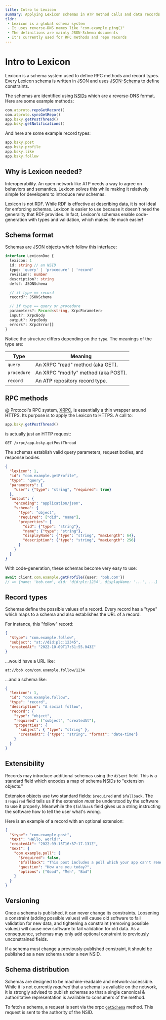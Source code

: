 ```yaml
---
title: Intro to Lexicon
summary: Applying Lexicon schemas in ATP method calls and data records.
tldr:
 - Lexicon is a global schema system
 - It uses reverse-DNS names like "com.example.ping()"
 - The definitions are mainly JSON-Schema documents
 - It's currently used for RPC methods and repo records
---
```


# Intro to Lexicon

Lexicon is a schema system used to define RPC methods and record types. Every Lexicon schema is written in JSON and uses [JSON-Schema](https://json-schema.org/) to define constraints.

The schemas are identified using [NSIDs](/specs/nsid) which are a reverse-DNS format. Here are some example methods:

```typescript
com.atproto.repoGetRecord()
com.atproto.syncGetRepo()
app.bsky.getPostThread()
app.bsky.getNotifications()
```

And here are some example record types:

```typescript
app.bsky.post
app.bsky.profile
app.bsky.like
app.bsky.follow
```

## Why is Lexicon needed?

Interoperability. An open network like ATP needs a way to agree on behaviors and semantics. Lexicon solves this while making it relatively simple for developers to introduce new schemas.

Lexicon is not RDF. While RDF is effective at describing data, it is not ideal for enforcing schemas. Lexicon is easier to use because it doesn't need the generality that RDF provides. In fact, Lexicon's schemas enable code-generation with types and validation, which makes life much easier!

## Schema format

Schemas are JSON objects which follow this interface:

```typescript
interface LexiconDoc {
  lexicon: 1
  id: string // an NSID
  type: 'query' | 'procedure' | 'record'
  revision?: number
  description?: string
  defs?: JSONSchema

  // if type == record
  record?: JSONSchema

  // if type == query or procedure
  parameters?: Record<string, XrpcParameter>
  input?: XrpcBody
  output?: XrpcBody
  errors?: XrpcError[]
}
```

Notice the structure differs depending on the `type`. The meanings of the type are:

|Type|Meaning|
|-|-|
|`query`|An XRPC "read" method (aka GET).|
|`procedure`|An XRPC "modify" method (aka POST).|
|`record`|An ATP repository record type.|

## RPC methods

@ Protocol's RPC system, [XRPC](/specs/xrpc), is essentially a thin wrapper around HTTPS. Its purpose is to apply the Lexicon to HTTPS. A call to:

```typescript
app.bsky.getPostThread()
```

is actually just an HTTP request:

```text
GET /xrpc/app.bsky.getPostThread
```

The schemas establish valid query parameters, request bodies, and response bodies.

```json
{
  "lexicon": 1,
  "id": "com.example.getProfile",
  "type": "query",
  "parameters": {
    "user": {"type": "string", "required": true}
  },
  "output": {
    "encoding": "application/json",
    "schema": {
      "type": "object",
      "required": ["did", "name"],
      "properties": {
        "did": {"type": "string"},
        "name": {"type": "string"},
        "displayName": {"type": "string", "maxLength": 64},
        "description": {"type": "string", "maxLength": 256}
      }
    }
  }
}
```

With code-generation, these schemas become very easy to use:

```typescript
await client.com.example.getProfile({user: 'bob.com'})
// => {name: 'bob.com', did: 'did:plc:1234', displayName: '...', ...}
```

## Record types

Schemas define the possible values of a record. Every record has a "type" which maps to a schema and also establishes the URL of a record.

For instance, this "follow" record:

```json
{
  "$type": "com.example.follow",
  "subject": "at://did:plc:12345",
  "createdAt": "2022-10-09T17:51:55.043Z"
}
```

...would have a URL like:

```text
at://bob.com/com.example.follow/1234
```

...and a schema like:

```json
{
  "lexicon": 1,
  "id": "com.example.follow",
  "type": "record",
  "description": "A social follow",
  "record": {
    "type": "object",
    "required": ["subject", "createdAt"],
    "properties": {
      "subject": { "type": "string" },
      "createdAt": {"type": "string", "format": "date-time"}
    }
  }
}
```

## Extensibility

Records may introduce additional schemas using the `#/$ext` field. This is a standard field which encodes a map of schema NSIDs to "extension objects."

Extension objects use two standard fields: `$required` and `$fallback`. The `$required` field tells us if the extension *must* be understood by the software to use it properly. Meanwhile the `$fallback` field gives us a string instructing the software how to tell the user what's wrong.

Here is an example of a record with an optional extension:

```json
{
  "$type": "com.example.post",
  "text": "Hello, world!",
  "createdAt": "2022-09-15T16:37:17.131Z",
  "$ext": {
    "com.example.poll": {
      "$required": false,
      "$fallback": "This post includes a poll which your app can't render.",
      "question": "How are you today?",
      "options": ["Good", "Meh", "Bad"]
    }
  }
}
```

## Versioning

Once a schema is published, it can never change its constraints. Loosening a constraint (adding possible values) will cause old software to fail validation for new data, and tightening a constraint (removing possible values) will cause new software to fail validation for old data. As a consequence, schemas may only add optional constraint to previously unconstrained fields.

If a schema must change a previously-published constraint, it should be published as a new schema under a new NSID.

## Schema distribution

Schemas are designed to be machine-readable and network-accessible. While it is not currently _required_ that a schema is available on the network, it is strongly advised to publish schemas so that a single canonical & authoritative representation is available to consumers of the method.

To fetch a schema, a request is sent via the xrpc [`getSchema`](/specs/xrpc#getschema) method. This request is sent to the authority of the NSID.